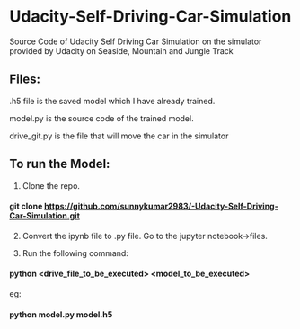 # Udacity-Self-Driving-Car-Simulation
Source Code of Udacity Self Driving Car Simulation on the simulator provided by Udacity on Seaside, Mountain and Jungle Track


## Files:
.h5 file is the saved model which I have already trained.

model.py is the source code of the trained model.

drive_git.py is the file that will move the car in the simulator

## To run the Model:
1. Clone the repo.

#### git clone https://github.com/sunnykumar2983/-Udacity-Self-Driving-Car-Simulation.git

2. Convert the ipynb file to .py file. Go to the jupyter notebook->files.

3. Run the following command:
#### python <drive_file_to_be_executed> <model_to_be_executed>
eg:

#### python model.py model.h5
